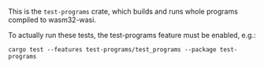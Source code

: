 This is the `test-programs` crate, which builds and runs whole programs
compiled to wasm32-wasi.

To actually run these tests, the test-programs feature must be enabled, e.g.:
```
cargo test --features test-programs/test_programs --package test-programs
```
